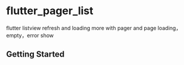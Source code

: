 ﻿# flutter_pager_list
flutter listview refresh and loading more with pager and page loading，empty，error show 

## Getting Started

